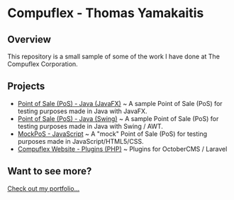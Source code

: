 # Compuflex - Thomas Yamakaitis
## Overview
This repository is a small sample of some of the work I have done at The Compuflex Corporation.

## Projects
 - [Point of Sale (PoS) - Java (JavaFX)](/PoS%20(Java%20-%20JavaFX)) ~ A sample Point of Sale (PoS) for testing purposes made in Java with JavaFX.
 - [Point of Sale (PoS) - Java (Swing)](/PoS%20(Java%20-%20Swing)) ~ A sample Point of Sale (PoS) for testing purposes made in Java with Swing / AWT.
 - [MockPoS - JavaScript](/MockPoS%20(JavaScript)) ~ A "mock" Point of Sale (PoS) for testing purposes made in JavaScript/HTML5/CSS.
 - [Compuflex Website - Plugins (PHP)](/Compuflex%20Website%20-%20Plugins%20(PHP)) ~ Plugins for OctoberCMS / Laravel

## Want to see more?
[Check out my portfolio...](https://github.com/tyamz/portfolio)
